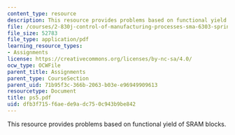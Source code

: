 ```yaml
---
content_type: resource
description: This resource provides problems based on functional yield of SRAM blocks.
file: /courses/2-830j-control-of-manufacturing-processes-sma-6303-spring-2008/dfb3f715f6aede9adc750c943b9be842_ps5.pdf
file_size: 52783
file_type: application/pdf
learning_resource_types:
- Assignments
license: https://creativecommons.org/licenses/by-nc-sa/4.0/
ocw_type: OCWFile
parent_title: Assignments
parent_type: CourseSection
parent_uid: 71b95f3c-366b-2063-b03e-e96949909613
resourcetype: Document
title: ps5.pdf
uid: dfb3f715-f6ae-de9a-dc75-0c943b9be842
---
```

This resource provides problems based on functional yield of SRAM blocks.